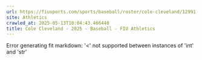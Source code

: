 ```yaml
---
url: https://fiusports.com/sports/baseball/roster/cole-cleveland/12991
site: Athletics
crawled_at: 2025-05-13T10:04:43.466440
title: Cole Cleveland - 2025 - Baseball - FIU Athletics
---
```


Error generating fit markdown: '<' not supported between instances of 'int' and 'str'